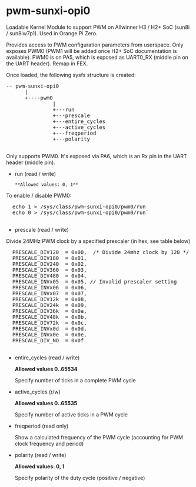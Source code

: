 # pwm-sunxi-opi0

Loadable Kernel Module to support PWM on Allwinner H3 / H2+ SoC (sun8i / sun8iw7p1). Used in Orange Pi Zero.

Provides access to PWM configuration parameters from userspace. Only exposes PWM0 (PWM1 will be added once H2+ SoC documentation is available). PWM0 is on PA5, which is exposed as UART0_RX (middle pin on the UART header). Remap in FEX.

Once loaded, the following sysfs structure is created:

<pre>
-- pwm-sunxi-opi0
      |
      +----pwm0
               |
               +---run
               +---prescale
               +---entire_cycles
               +---active_cycles
               +---freqperiod
               +---polarity
	</pre>

	
  Only supports PWM0. It's exposed via PA6, which is an Rx pin in the UART header (middle pin).
  
  * run (read / write)
  
        **Allowed values: 0, 1**
	
  To enable / disable PWM0:
  <pre>
  echo 1 > /sys/class/pwm-sunxi-opi0/pwm0/run
  echo 0 > /sys/class/pwm-sunxi-opi0/pwm0/run`
  </pre>
  
  * prescale (read / write)
  
  Divide 24MHz PWM clock by a specified prescaler (in hex, see table below)
  <pre>
  PRESCALE_DIV120  = 0x00,  /* Divide 24mhz clock by 120 */
  PRESCALE_DIV180  = 0x01,
  PRESCALE_DIV240  = 0x02,
  PRESCALE_DIV360  = 0x03,
  PRESCALE_DIV480  = 0x04,
  PRESCALE_INVx05  = 0x05, // Invalid prescaler setting
  PRESCALE_INVx06  = 0x06,
  PRESCALE_INVx07  = 0x07,
  PRESCALE_DIV12k  = 0x08,
  PRESCALE_DIV24k  = 0x09,
  PRESCALE_DIV36k  = 0x0a,
  PRESCALE_DIV48k  = 0x0b,
  PRESCALE_DIV72k  = 0x0c,
  PRESCALE_INVx0d  = 0x0d,
  PRESCALE_INVx0e  = 0x0e,
  PRESCALE_DIV_NO  = 0x0f
  </pre>
  
  * entire_cycles (read / write)
  
      **Allowed values 0..65534**
  
      Specify number of ticks in a complete PWM cycle
  
   * active_cycles (r/w)
   
      **Allowed values 0..65535**
  
      Specify number of active ticks in a PWM cycle
  
  * freqperiod (read only)
    
    Show a calculated frequency of the PWM cycle (accounting for PWM clock frequency and period)
    
  * polarity (read / write)
      
      **Allowed values: 0, 1**
      
      Specify polarity of the duty cycle (positive / negative)
      

